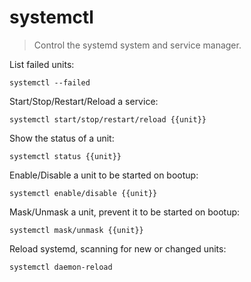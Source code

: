 systemctl
=========

> Control the systemd system and service manager.

List failed units:

    systemctl --failed

Start/Stop/Restart/Reload a service:

    systemctl start/stop/restart/reload {{unit}}

Show the status of a unit:

    systemctl status {{unit}}

Enable/Disable a unit to be started on bootup:

    systemctl enable/disable {{unit}}

Mask/Unmask a unit, prevent it to be started on bootup:

    systemctl mask/unmask {{unit}}

Reload systemd, scanning for new or changed units:

    systemctl daemon-reload
